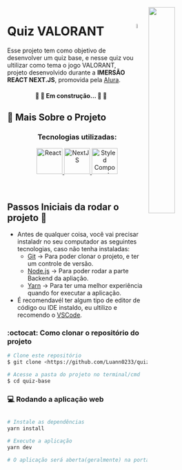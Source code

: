 <a href="https://gifer.com/en/Dtf">
  <img align="right" src="https://i.pinimg.com/originals/71/a8/3d/71a83d8508e92357571b3ced8ebbf17a.gif" width=35% height=35% />
</a>

#  <img align="right" src="https://preview.redd.it/pq2si1uks8t41.png?width=512&format=png&auto=webp&s=a86b0d7a2620b6f0d404e191d37d75f895996c23" width=5% height=5% /> Quiz VALORANT 
Esse projeto tem como objetivo de desenvolver um quiz base, e nesse quiz vou ultilizar como tema o jogo VALORANT, projeto desenvolvido durante a **IMERSÃO REACT NEXT.JS**, promovida pela [Alura](https://www.alura.com.br).

<h4 align="center"> 
	🚧 👷 Em construção... 👷 🚧
</h4>

## 💬 Mais Sobre o Projeto

<h3 align="center">Tecnologias utilizadas:</h3>
<p align="center">
<a href ="https://pt-br.reactjs.org"> <img alt="React" width="60px" src="https://upload.wikimedia.org/wikipedia/commons/thumb/a/a7/React-icon.svg/1280px-React-icon.svg.png" /> </a>
<a href ="https://nextjs.org"> <img alt="NextJS" width="60px" src="https://upload.wikimedia.org/wikipedia/commons/thumb/8/8e/Nextjs-logo.svg/1200px-Nextjs-logo.svg.png" />
</a>
<a href ="https://styled-components.com/"> <img alt="Styled Components" width="60px" src="https://miro.medium.com/max/318/1*7jRD5QhgARucFKvRHFxpOg.png" /> </a>


</p>

<br>



## Passos Iniciais da rodar o projeto 🚀

- Antes de qualquer coisa, você vai precisar instaladr no seu computador as seguintes tecnologias, caso não tenha instaladas: 
	* [Git](https://git-scm.com) -> Para poder clonar o projeto, e ter um controle de versão.
	* [Node.js](https://nodejs.org/en/) -> Para poder rodar a parte Backend da apliação.
	* [Yarn](https://yarnpkg.com/) -> Para ter uma melhor experiência quando for executar a aplicação.
- É recomendavél ter algum tipo de editor de código ou IDE instaldo, eu ultilizo e recomendo o [VSCode](https://code.visualstudio.com/). 


### :octocat: Como clonar o repositório do projeto

```bash
# Clone este repositório
$ git clone <https://github.com/Luann0233/quiz-base>

# Acesse a pasta do projeto no terminal/cmd
$ cd quiz-base

```

### 💻 Rodando a aplicação web
```bash

# Instale as dependências
yarn install

# Execute a aplicação 
yarn dev

# O aplicação será aberta(geralmente) na porta:3000 - acesse <http://localhost:3000>
```
